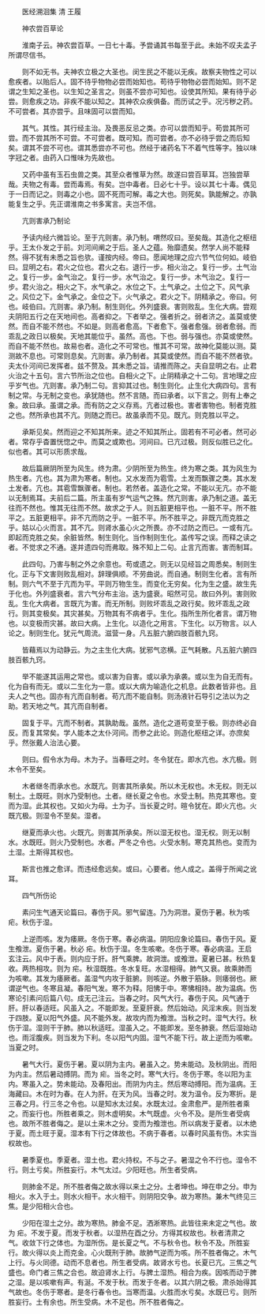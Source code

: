 <!-- { "loadSidebar": true } -->


　　医经溯洄集 清 王履

　　神农尝百草论

　　淮南子云。神农尝百草。一日七十毒。予尝诵其书每至于此。未始不叹夫孟子所谓尽信书。

　　则不如无书。夫神农立极之大圣也。闵生民之不能以无疾。故察夫物性之可以愈疾者。以贻后人。固不待乎物物必尝而始知也。苟待乎物物必尝而始知。则不足谓之生知之圣也。以生知之圣言之。则虽不尝亦可知也。设使其所知。果有待乎必尝。则愈疾之功。非疾不能以知之。其神农众疾俱备。而历试之乎。况污秽之药。不可尝者。其亦尝乎。且味固可以尝而知。

　　其气。其性。其行经主治。及畏恶反忌之类。亦可以尝而知乎。苟尝其所可尝。而不尝其所不可尝。不可尝者。既可知。而可尝者。亦不必待乎尝之而后知矣。谓其不尝不可也。谓其悉尝亦不可也。然经于诸药名下不着气性等字。独以味字冠之者。由药入口惟味为先故也。

　　又药中虽有玉石虫兽之类。其至众者惟草为然。故遂曰尝百草耳。岂独尝草哉。夫物之有毒。尝而毒焉。有矣。岂中毒者。日必七十乎。设以其七十毒。偶见于一日而记之。则毒之小也。固不死而可解。毒之大也。则死矣。孰能解之。亦孰能复生之乎。先正谓淮南之书多寓言。夫岂不信。

　　亢则害承乃制论

　　予读内经六微旨论。至于亢则害。承乃制。喟然叹曰。至矣哉。其造化之枢纽乎。王太仆发之于前。刘河间阐之于后。圣人之蕴。殆靡遗矣。然学人尚不能释然。得不犹有未悉之旨也欤。谨按内经。帝曰。愿闻地理之应六节气位何如。岐伯曰。显明之右。君火之位也。君火之右。退行一步。相火治之。复行一步。土气治之。复行一步。金气治之。复行一步。水气治之。复行一步。木气治之。复行一步。君火治之。相火之下。水气承之。水位之下。土气承之。土位之下。风气承之。风位之下。金气承之。金位之下。火气承之。君火之下。阴精承之。帝曰。何也。岐伯曰。亢则害。承乃制。制生则化。外列盛衰。害则败乱。生化大病。尝观夫阴阳五行之在天地间也。高者抑之。下者举之。强者折之。弱者济之。盖莫或使然。而自不能不然也。不如是。则高者愈高。下者愈下。强者愈强。弱者愈弱。而乖乱之政日以极矣。天地其能位乎。虽然。高也。下也。弱与强也。亦莫或使然。而自不能不然也。故易也者。造化之不可常也。惟其不可常。故神化莫能以测。莫测故不息也。可常则息矣。亢则害。承乃制者。其莫或使然。而自不能不然者欤。夫太仆河间已发挥者。兹不赘及。其未悉之旨。请推而陈之。夫自显明之右。止君火治之十五句。言六节所治之位也。自相火之下。止阴精承之十二句。言地理之应乎岁气也。亢则害。承乃制二句。言抑其过也。制生则化。止生化大病四句。言有制之常。与无制之变也。承犹随也。然不言随。而曰承者。以下言之。则有上奉之象。故曰承。虽谓之承。而有防之之义存焉。亢者过极也。害者害物也。制者克胜之也。然所承也其不亢。则随之而已。故虽承而不见。既亢。则克胜以平之。

　　承斯见矣。然而迎之不知其所来。迹之不知其所止。固若有不可必者。然可必者。常存乎杳置恍惚之中。而莫之或欺也。河间曰。已亢过极。则反似胜已之化。似也者。其可以形质求哉。

　　故后篇厥阴所至为风生。终为肃。少阴所至为热生。终为寒之类。其为风生为热生者。亢也。其为肃为寒者。制也。又水发而为雹雪。土发而飘骤之类。其水发土发者。亢也。其雹雪飘骤者。制也。若然者。盖造化之常。不能以无亢。亦不能以无制焉耳。夫前后二篇。所主虽有岁气运气之殊。然亢则害。承乃制之道。盖无往而不然也。惟其无往而不然。故求之于人。则五脏更相平也。一脏不平。所不胜平之。五脏更相平。非不亢而防之乎。一脏不平。所不胜平之。非既亢而克胜之乎。姑以心火而言。其不亢。则肾水虽心火之所畏。亦不过防之而已。一或有亢。即起而克胜之矣。余脏皆然。制生则化。当作制则生化。盖传写之误。而释之读之者。不觉求之不通。遂并遗四句而弗取。殊不知上二句。止言亢而害。害而制耳。

　　此四句。乃害与制之外之余意也。苟或遗之。则无以见经旨之周悉矣。制则生化。正与下文害则败乱相对。辞理俱顺。不劳曲说。而自通。制则生化者。言有所制。则六气不至于亢而为平。平则万物生生。而变化无穷矣。化为生之盛。故生先于化也。外列盛衰者。言六气分布主治。迭为盛衰。昭然可见。故曰外列。害则败乱。生化大病者。言既亢为害。而无所制。则败坏乖乱之政行矣。败坏乖乱之政行。则其变极矣。其灾甚矣。万物其有不病者乎。生化。指所生所化者言。谓万物也。以变极而灾甚。故曰大病。上生化。以造化之用言。下生化。以万物言。以人论之。制则生化。犹元气周流。滋营一身。凡五脏六腑四肢百骸九窍。

　　皆藉焉以为动静云。为之主生化大病。犹邪气恣横。正气耗散。凡五脏六腑四肢百骸九窍。

　　举不能遂其运用之常也。或以害为自害。或以承为承袭。或以生为自无而有。化为自有而无。或以二生化为一意。或以大病为喻造化之机息。此数者皆非也。且夫人之气也。固亦有亢而自制者。苟亢而不能自制。则汤液针石导引之法以为之助。若天地之气。其亢而自制者。

　　固复于平。亢而不制者。其孰助哉。虽然。造化之道苟变至于极。则亦终必自反。而复其常矣。学人能本之太仆河间。而参之此论。则造化枢纽之详。亦庶矣乎。然张戴人治法心要。

　　则曰。假令水为母。木为子。当春旺之时。冬令犹在。即水亢也。水亢极。则木令不至矣。

　　木者继冬而承水也。水既亢。则害其所承矣。所以木无权也。木无权。则无以制土。土既旺。则水乃受制也。土者。继长夏之令也。水受土制。热克其寒也。变而为湿。此其权也。又如火为母。土为子。当长夏之时。暄令犹在。即火亢也。火既亢极。则湿令不至矣。湿者。

　　继夏而承火也。火既亢。则害其所承矣。所以湿无权也。湿无权。则无以制水。水既旺。则火乃受制也。水者。严冬之令也。火受水制。寒克其热也。变而为土湿。土斯得其权也。

　　斯言也推之愈详。而违经愈远矣。或曰。心要者。他人成之。盖得于所闻之讹耳。

　　四气所伤论

　　素问生气通天论篇曰。春伤于风。邪气留连。乃为洞泄。夏伤于暑。秋为咳疟。秋伤于湿。

　　上逆而咳。发为痿厥。冬伤于寒。春必病温。阴阳应象论篇曰。春伤于风。夏生飧泄。夏伤于暑。秋必 疟。秋伤于湿。冬生咳嗽。冬伤于寒。春必病温。王启玄注云。风中于表。则内应于肝。肝气乘脾。故洞泄。或飧泄。夏暑已甚。秋热复收。两热相攻。则为 疟。秋湿既胜。冬水复旺。水湿相得。肺气又衰。故乘肺而为咳嗽。其发为痿厥者。盖湿气内攻于脏腑。则咳逆。外散于筋脉。则痿弱也。厥谓逆气也。冬寒且凝。春阳气发。寒不为释。阳怫于中。寒怫相持。故为温病。伤寒论引素问后篇八句。成无己注云。当春之时。风气大行。春伤于风。风气通于肝。肝以春适旺。风虽入之。不能即发。至夏肝衰。然后始动。风淫末疾。则当发于四肢。夏以阳气外盛。风不能外发。故攻内而为飧泄。当秋之时。湿气大行。秋伤于湿。湿则干于肺。肺以秋适旺。湿虽入之。不能即发。至冬肺衰。然后湿始动也。雨淫腹疾。则当发为下利。冬以阳气内固。湿气不能下行。故上逆而为咳嗽。当夏之时。

　　暑气大行。夏伤于暑。夏以阴为主内。暑虽入之。势未能动。及秋阴出。而阳为内主。然后暑动搏阴。而为 疟。当冬之时。寒气大行。冬伤于寒。冬以阳为主内。寒虽入之。势未能动。及春阳出。而阴为内主。然后寒动搏阳。而为温病。王海藏曰。木在时为春。在人为肝。在天为风。当春之时。发为温令。反为寒折。是三春之月。行三冬之令也。以是知水太过矣。水既太过。金肃愈严。是所胜者乘之。而妄行也。所胜者乘之。则木虚明矣。木气既虚。火令不及。是所生者受病也。故所不胜者侮之。是以土来木之分。变而为飧泄也。所以病发于夏者。以木绝于夏。而土旺于夏。湿本有下行之体故也。不病于春者。以春时风虽有伤。木实当权故也。

　　暑季夏也。季夏者。湿土也。君火持权。不与之子。暑湿之令不行也。湿令不行。则土亏矣。所胜妄行。木气太过。少阳旺也。所生者受病。

　　则肺金不足。所不胜者侮之故水得以来土之分。土者坤也。坤在申之分。申为相火。水入于土。则水火相干。水火相干。则阴阳交争。故为寒热。兼木气终见三焦。是少阳相火合也。

　　少阳在湿土之分。故为寒热。肺金不足。洒淅寒热。此皆往来未定之气也。故为 疟。不发于夏。而发于秋者。以湿热在酉之分。方得其权故也。秋者清肃之气。收敛下行之体也。为湿所伤。是长夏之气。不与秋令也。秋令不及。所胜妄行。故火得以炎上而克金。心火既刑于肺。故肺气逆而为咳。所不胜者侮之。木气上行。与火同德。动而不息者也。所生者受病。故肾水亏也。长夏已亢。三焦之气盛也。命门者三焦之合也。故迫肾水上行。与脾土湿热。相合为疾。因咳而动于脾之湿。是以咳嗽有声。有涎。不发于秋。而发于冬者。以其六阴之极。肃杀始得其气故也。冬伤于寒者。是冬行春令也。当寒而温。火胜而水亏矣。水既已亏。则所胜妄行。土有余也。所生受病。木不足也。所不胜者侮之。

